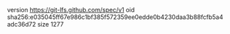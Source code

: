 version https://git-lfs.github.com/spec/v1
oid sha256:e035045ff67e986c1bf385f572359ee0edde0b4230daa3b88fcfb5a4adc36d72
size 1277

